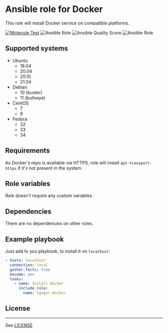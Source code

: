 Ansible role for Docker
=======================

This role will install Docker service on compatible platforms.

[![Molecule Test](https://github.com/tgagor/ansible-role-docker/actions/workflows/test-and-release.yml/badge.svg)](https://github.com/tgagor/ansible-role-docker/actions/workflows/test-and-release.yml)
![Ansible Role](https://img.shields.io/ansible/role/55040)
![Ansible Quality Score](https://img.shields.io/ansible/quality/55040?label=galaxy%20quality%20score)
![Ansible Role](https://img.shields.io/ansible/role/d/55040)

## Supported systems

* Ubuntu
  * 18.04
  * 20.04
  * 20.10
  * 21.04
* Debian
  * 10 (buster)
  * 11 (bullseye)
* CentOS
  * 7
  * 8
* Fedora
  * 32
  * 33
  * 34

## Requirements

As Docker's repo is available via HTTPS, role will install `apt-transport-https` if it's not present in the system.

## Role variables

Role doesn't require any custom variables.

## Dependencies

There are no dependencies on other roles.

## Example playbook

Just add to you playbook, to install it on `localhost`:

```yaml
- hosts: localhost
  connection: local
  gather_facts: true
  become: yes
  tasks:
    - name: Install Docker
      include_role:
        name: tgagor.docker
```

## License
-------

See [LICENSE](LICENSE)
